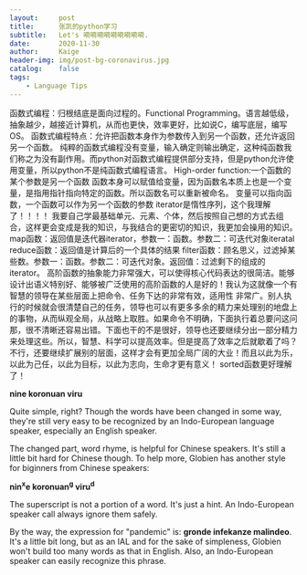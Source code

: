 ```yaml
---
layout:     post
title:      张凯的python学习
subtitle:   Let's 嗬嗬嗬嗬嗬嗬嗬嗬嗬.
date:       2020-11-30
author:     Kaige
header-img: img/post-bg-coronavirus.jpg
catalog:    false
tags:
    - Language Tips
---
```


函数式编程：归根结底是面向过程的。Functional Programming。语言越低级，抽象越少，越接近计算机，从而也更快，效率更好，比如说C，编写底层，编写OS。
    函数式编程特点：允许把函数本身作为参数传入到另一个函数，还允许返回另一个函数。
    纯粹的函数式编程没有变量，输入确定则输出确定，这种纯函数我们称之为没有副作用。而python对函数式编程提供部分支持，但是python允许使用变量，所以python不是纯函数式编程语言。
High-order function:一个函数的某个参数是另一个函数
    函数本身可以赋值给变量，因为函数名本质上也是一个变量，是指用指针指向特定的函数。所以函数名可以重新被命名。
    变量可以指向函数，一个函数可以作为另一个函数的参数
    iterator是惰性序列，这个我理解了！！！！
    我要自己学最基础单元、元素、个体，然后按照自己想的方式去组合，这样更会变成是我的知识，与我结合的更密切的知识，我更加会操用的知识。
    map函数：返回值是迭代器iterator，参数一：函数。参数二：可迭代对象iteratal
    reduce函数：返回值是计算后的一个具体的结果
    filter函数：顾名思义，过滤掉某些数。参数一：函数。参数二：可迭代对象。返回值：过滤剩下的组成的iterator。
    高阶函数的抽象能力非常强大，可以使得核心代码表达的很简洁。能够设计出语义特别好、能够被广泛使用的高阶函数的人是好的！我认为这就像一个有智慧的领导在某些层面上把命令、任务下达的非常有效，适用性             非常广。别人执行的时候就会很清楚自己的任务，领导也可以有更多多余的精力来处理别的地盘上的事物，从而纵观全局，从战略上取胜。如果命令不明确，下面执行着总要问这问那，很不清晰还容易出错。下面也干的不是很好，领导也还要继续分出一部分精力来处理这些。所以，智慧、科学可以提高效率。但是提高了效率之后就歇着了吗？不行，还要继续扩展别的层面，这样才会有更加全局广阔的大业！而且以此为乐，以此为己任，以此为目标，以此为志向，生命才更有意义！
    sorted函数更好理解了！

**nine koronuan viru**

Quite simple, right? Though the words have been changed in some way, they're still very easy to be recognized by an Indo-European language speaker, especially an English speaker.

The changed part, word rhyme, is helpful for Chinese speakers.  It's still a little bit hard for Chinese though.  To help more, Globien has another style for biginners from Chinese speakers:  

**nin<sup>x</sup>e koronuan<sup>g</sup> viru<sup>d</sup>**

The superscript is not a portion of a word.  It's just a hint.  An Indo-European speaker call always ignore them safely.

By the way, the expression for "pandemic" is: **gronde infekanze malindeo**.  It's a little bit long, but as an IAL and for the sake of simpleness, Globien won't build too many words as that in English.  Also, an Indo-European speaker can easily recognize this phrase. 

